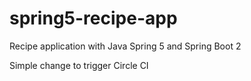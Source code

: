 # spring5-recipe-app
Recipe application with Java Spring 5 and Spring Boot 2

Simple change to trigger Circle CI
